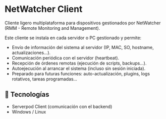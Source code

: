 # NetWatcher Client

Cliente ligero multiplataforma para dispositivos gestionados por NetWatcher (RMM - Remote Monitoring and Management).

Este cliente se instala en cada servidor o PC gestionado y permite:

- Envío de información del sistema al servidor (IP, MAC, SO, hostname, actualizaciones…).
- Comunicación periódica con el servidor (heartbeat).
- Recepción de órdenes remotas (ejecución de scripts, backups…).
- Autoejecución al arrancar el sistema (incluso sin sesión iniciada).
- Preparado para futuras funciones: auto-actualización, plugins, logs rotativos, tareas programadas...

## 🧱 Tecnologías

- Serverpod Client (comunicación con el backend)
- Windows / Linux

